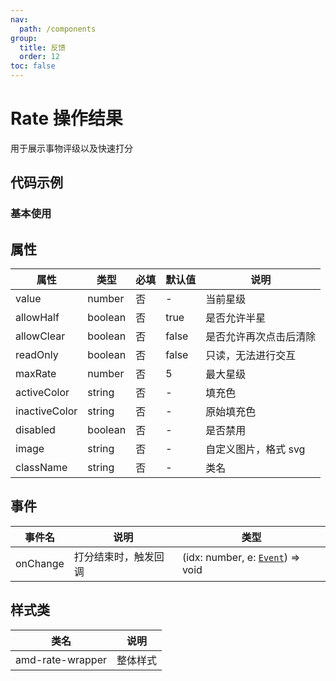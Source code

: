 ```yaml
---
nav:
  path: /components
group:
  title: 反馈
  order: 12
toc: false
---
```

          
# Rate 操作结果
用于展示事物评级以及快速打分
## 代码示例
### 基本使用
<code src='../../demo/pages/Rate'></code>
    
## 属性
| 属性 | 类型 | 必填 | 默认值 | 说明 |
| -----|-----|-----|-----|----- |
| value | number | 否 | - | 当前星级 |
| allowHalf | boolean | 否 | true | 是否允许半星 |
| allowClear | boolean | 否 | false | 是否允许再次点击后清除 |
| readOnly | boolean | 否 | false | 只读，无法进行交互 |
| maxRate | number | 否 | 5 | 最大星级 |
| activeColor | string | 否 | - | 填充色 |
| inactiveColor | string | 否 | - | 原始填充色 |
| disabled | boolean | 否 | - | 是否禁用 |
| image | string | 否 | - | 自定义图片，格式 svg |
| className | string | 否 | - | 类名 |

## 事件

| 事件名 | 说明 | 类型 |
| -----|-----|-----|
| onChange | 打分结束时，触发回调 | (idx: number, e: [`Event`](https://opendocs.alipay.com/mini/framework/event-object)) => void |

## 样式类

| 类名 | 说明 |
| ----|----|
| amd-rate-wrapper | 整体样式 |
